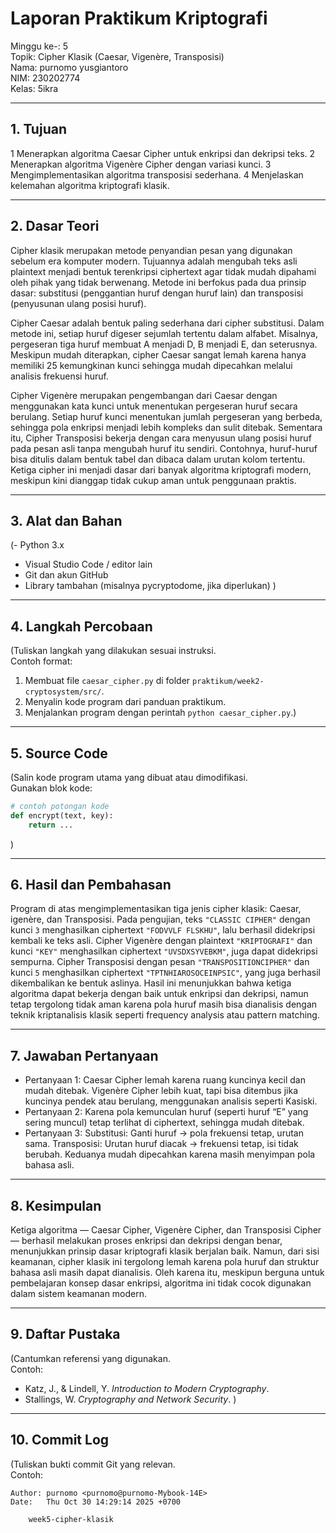 # Laporan Praktikum Kriptografi
Minggu ke-: 5  
Topik: Cipher Klasik (Caesar, Vigenère, Transposisi)  
Nama: purnomo yusgiantoro  
NIM: 230202774  
Kelas: 5ikra  

---

## 1. Tujuan
   1 Menerapkan algoritma Caesar Cipher untuk enkripsi dan dekripsi teks.
   2 Menerapkan algoritma Vigenère Cipher dengan variasi kunci.
   3 Mengimplementasikan algoritma transposisi sederhana.
   4 Menjelaskan kelemahan algoritma kriptografi klasik.

---

## 2. Dasar Teori
Cipher klasik merupakan metode penyandian pesan yang digunakan sebelum era komputer modern. Tujuannya adalah mengubah teks asli plaintext menjadi bentuk terenkripsi ciphertext agar tidak mudah dipahami oleh pihak yang tidak berwenang. Metode ini berfokus pada dua prinsip dasar: substitusi (penggantian huruf dengan huruf lain) dan transposisi (penyusunan ulang posisi huruf).

Cipher Caesar adalah bentuk paling sederhana dari cipher substitusi. Dalam metode ini, setiap huruf digeser sejumlah tertentu dalam alfabet. Misalnya, pergeseran tiga huruf membuat A menjadi D, B menjadi E, dan seterusnya. Meskipun mudah diterapkan, cipher Caesar sangat lemah karena hanya memiliki 25 kemungkinan kunci sehingga mudah dipecahkan melalui analisis frekuensi huruf.

Cipher Vigenère merupakan pengembangan dari Caesar dengan menggunakan kata kunci untuk menentukan pergeseran huruf secara berulang. Setiap huruf kunci menentukan jumlah pergeseran yang berbeda, sehingga pola enkripsi menjadi lebih kompleks dan sulit ditebak. Sementara itu, Cipher Transposisi bekerja dengan cara menyusun ulang posisi huruf pada pesan asli tanpa mengubah huruf itu sendiri. Contohnya, huruf-huruf bisa ditulis dalam bentuk tabel dan dibaca dalam urutan kolom tertentu. Ketiga cipher ini menjadi dasar dari banyak algoritma kriptografi modern, meskipun kini dianggap tidak cukup aman untuk penggunaan praktis.



---

## 3. Alat dan Bahan
(- Python 3.x  
- Visual Studio Code / editor lain  
- Git dan akun GitHub  
- Library tambahan (misalnya pycryptodome, jika diperlukan)  )

---

## 4. Langkah Percobaan
(Tuliskan langkah yang dilakukan sesuai instruksi.  
Contoh format:
1. Membuat file `caesar_cipher.py` di folder `praktikum/week2-cryptosystem/src/`.
2. Menyalin kode program dari panduan praktikum.
3. Menjalankan program dengan perintah `python caesar_cipher.py`.)

---

## 5. Source Code
(Salin kode program utama yang dibuat atau dimodifikasi.  
Gunakan blok kode:

```python
# contoh potongan kode
def encrypt(text, key):
    return ...
```
)

---

## 6. Hasil dan Pembahasan

Program di atas mengimplementasikan tiga jenis cipher klasik: Caesar, igenère, dan Transposisi. Pada pengujian, teks `"CLASSIC CIPHER"` dengan kunci `3` menghasilkan ciphertext `"FODVVLF FLSKHU"`, lalu berhasil didekripsi kembali ke teks asli. Cipher Vigenère dengan plaintext `"KRIPTOGRAFI"` dan kunci `"KEY"` menghasilkan ciphertext `"UVSDXSYVEBKM"`, juga dapat didekripsi sempurna. Cipher Transposisi dengan pesan `"TRANSPOSITIONCIPHER"` dan kunci `5` menghasilkan ciphertext `"TPTNHIAROSOCEINPSIC"`, yang juga berhasil dikembalikan ke bentuk aslinya. Hasil ini menunjukkan bahwa ketiga algoritma dapat bekerja dengan baik untuk enkripsi dan dekripsi, namun tetap tergolong tidak aman karena pola huruf masih bisa dianalisis dengan teknik kriptanalisis klasik seperti frequency analysis atau pattern matching.

---

## 7. Jawaban Pertanyaan

- Pertanyaan 1: Caesar Cipher lemah karena ruang kuncinya kecil dan mudah ditebak. Vigenère Cipher lebih kuat, tapi bisa ditembus jika kuncinya pendek atau berulang, menggunakan analisis seperti Kasiski.
- Pertanyaan 2: Karena pola kemunculan huruf (seperti huruf “E” yang sering muncul) tetap terlihat di ciphertext, sehingga mudah ditebak.
- Pertanyaan 3: Substitusi: Ganti huruf → pola frekuensi tetap, urutan sama.
Transposisi: Urutan huruf diacak → frekuensi tetap, isi tidak berubah.
Keduanya mudah dipecahkan karena masih menyimpan pola bahasa asli.

---

## 8. Kesimpulan
Ketiga algoritma — Caesar Cipher, Vigenère Cipher, dan Transposisi Cipher— berhasil melakukan proses enkripsi dan dekripsi dengan benar, menunjukkan prinsip dasar kriptografi klasik berjalan baik. Namun, dari sisi keamanan, cipher klasik ini tergolong lemah karena pola huruf dan struktur bahasa asli masih dapat dianalisis. Oleh karena itu, meskipun berguna untuk pembelajaran konsep dasar enkripsi, algoritma ini tidak cocok digunakan dalam sistem keamanan modern.

---

## 9. Daftar Pustaka
(Cantumkan referensi yang digunakan.  
Contoh:  
- Katz, J., & Lindell, Y. *Introduction to Modern Cryptography*.  
- Stallings, W. *Cryptography and Network Security*.  )

---

## 10. Commit Log
(Tuliskan bukti commit Git yang relevan.  
Contoh:
```
Author: purnomo <purnomo@purnomo-Mybook-14E>
Date:   Thu Oct 30 14:29:14 2025 +0700

    week5-cipher-klasik

```
